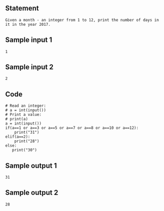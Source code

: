 ## Statement
```
Given a month - an integer from 1 to 12, print the number of days in it in the year 2017.
```
## Sample input 1
```
1
```
## Sample input 2
```
2
```
## Code
```
# Read an integer:
# a = int(input())
# Print a value:
# print(a)
a = int(input())
if(a==1 or a==3 or a==5 or a==7 or a==8 or a==10 or a==12):
    print("31")
elif(a==2):
    print("28")
else:
   print("30")
```
## Sample output 1
```
31
```
## Sample output 2
```
28
```
